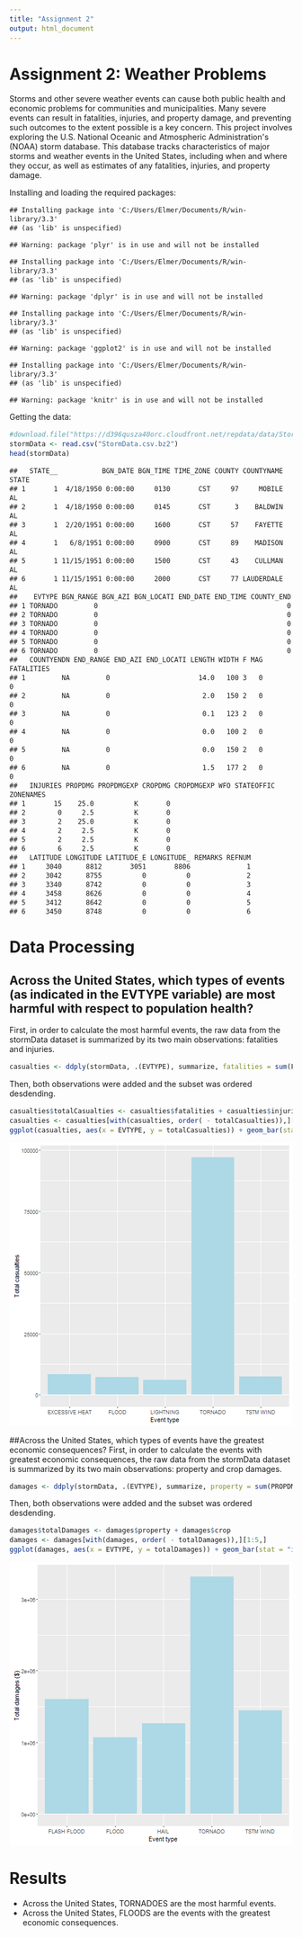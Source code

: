 ```yaml
---
title: "Assignment 2"
output: html_document
---
```


Assignment 2: Weather Problems
========================================================
Storms and other severe weather events can cause both public health and economic problems for communities and municipalities. Many severe events can result in fatalities, injuries, and property damage, and preventing such outcomes to the extent possible is a key concern.
This project involves exploring the U.S. National Oceanic and Atmospheric Administration's (NOAA) storm database. This database tracks characteristics of major storms and weather events in the United States, including when and where they occur, as well as estimates of any fatalities, injuries, and property damage.

Installing and loading the required packages:

```
## Installing package into 'C:/Users/Elmer/Documents/R/win-library/3.3'
## (as 'lib' is unspecified)
```

```
## Warning: package 'plyr' is in use and will not be installed
```

```
## Installing package into 'C:/Users/Elmer/Documents/R/win-library/3.3'
## (as 'lib' is unspecified)
```

```
## Warning: package 'dplyr' is in use and will not be installed
```

```
## Installing package into 'C:/Users/Elmer/Documents/R/win-library/3.3'
## (as 'lib' is unspecified)
```

```
## Warning: package 'ggplot2' is in use and will not be installed
```

```
## Installing package into 'C:/Users/Elmer/Documents/R/win-library/3.3'
## (as 'lib' is unspecified)
```

```
## Warning: package 'knitr' is in use and will not be installed
```

Getting the data:

```r
#download.file("https://d396qusza40orc.cloudfront.net/repdata/data/StormData.csv.bz2", "StormData.csv.bz2")
stormData <- read.csv("StormData.csv.bz2")
head(stormData)
```

```
##   STATE__           BGN_DATE BGN_TIME TIME_ZONE COUNTY COUNTYNAME STATE
## 1       1  4/18/1950 0:00:00     0130       CST     97     MOBILE    AL
## 2       1  4/18/1950 0:00:00     0145       CST      3    BALDWIN    AL
## 3       1  2/20/1951 0:00:00     1600       CST     57    FAYETTE    AL
## 4       1   6/8/1951 0:00:00     0900       CST     89    MADISON    AL
## 5       1 11/15/1951 0:00:00     1500       CST     43    CULLMAN    AL
## 6       1 11/15/1951 0:00:00     2000       CST     77 LAUDERDALE    AL
##    EVTYPE BGN_RANGE BGN_AZI BGN_LOCATI END_DATE END_TIME COUNTY_END
## 1 TORNADO         0                                               0
## 2 TORNADO         0                                               0
## 3 TORNADO         0                                               0
## 4 TORNADO         0                                               0
## 5 TORNADO         0                                               0
## 6 TORNADO         0                                               0
##   COUNTYENDN END_RANGE END_AZI END_LOCATI LENGTH WIDTH F MAG FATALITIES
## 1         NA         0                      14.0   100 3   0          0
## 2         NA         0                       2.0   150 2   0          0
## 3         NA         0                       0.1   123 2   0          0
## 4         NA         0                       0.0   100 2   0          0
## 5         NA         0                       0.0   150 2   0          0
## 6         NA         0                       1.5   177 2   0          0
##   INJURIES PROPDMG PROPDMGEXP CROPDMG CROPDMGEXP WFO STATEOFFIC ZONENAMES
## 1       15    25.0          K       0                                    
## 2        0     2.5          K       0                                    
## 3        2    25.0          K       0                                    
## 4        2     2.5          K       0                                    
## 5        2     2.5          K       0                                    
## 6        6     2.5          K       0                                    
##   LATITUDE LONGITUDE LATITUDE_E LONGITUDE_ REMARKS REFNUM
## 1     3040      8812       3051       8806              1
## 2     3042      8755          0          0              2
## 3     3340      8742          0          0              3
## 4     3458      8626          0          0              4
## 5     3412      8642          0          0              5
## 6     3450      8748          0          0              6
```

# Data Processing
## Across the United States, which types of events (as indicated in the EVTYPE variable) are most harmful with respect to population health?
First, in order to calculate the most harmful events, the raw data from the stormData dataset is summarized by its two main observations: fatalities and injuries.

```r
casualties <- ddply(stormData, .(EVTYPE), summarize, fatalities = sum(FATALITIES), injuries = sum(INJURIES))
```
Then, both observations were added and the subset was ordered desdending.

```r
casualties$totalCasualties <- casualties$fatalities + casualties$injuries
casualties <- casualties[with(casualties, order( - totalCasualties)),][1:5,]
ggplot(casualties, aes(x = EVTYPE, y = totalCasualties)) + geom_bar(stat = "identity", fill = "light blue") + xlab("Event type") + ylab("Total casualties")
```

![plot of chunk unnamed-chunk-4](figure/unnamed-chunk-4-1.png)

##Across the United States, which types of events have the greatest economic consequences?
First, in order to calculate the events with greatest economic consequences, the raw data from the stormData dataset is summarized by its two main observations: property and crop damages.

```r
damages <- ddply(stormData, .(EVTYPE), summarize, property = sum(PROPDMG), crop = sum(CROPDMG))
```
Then, both observations were added and the subset was ordered desdending.

```r
damages$totalDamages <- damages$property + damages$crop
damages <- damages[with(damages, order( - totalDamages)),][1:5,]
ggplot(damages, aes(x = EVTYPE, y = totalDamages)) + geom_bar(stat = "identity", fill = "light blue") + xlab("Event type") + ylab("Total damages ($)")
```

![plot of chunk unnamed-chunk-6](figure/unnamed-chunk-6-1.png)

# Results 
- Across the United States, TORNADOES are the most harmful events.
- Across the United States, FLOODS are the events with the greatest economic consequences.
